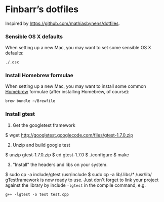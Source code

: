 # Finbarr’s dotfiles

Inspired by https://github.com/mathiasbynens/dotfiles.



### Sensible OS X defaults

When setting up a new Mac, you may want to set some sensible OS X defaults:

```bash
./.osx
```

### Install Homebrew formulae

When setting up a new Mac, you may want to install some common [Homebrew](http://brew.sh/) formulae (after installing Homebrew, of course):

```bash
brew bundle ~/Brewfile
```


### Install gtest

1. Get the googletest framework

$ wget http://googletest.googlecode.com/files/gtest-1.7.0.zip

2. Unzip and build google test

$ unzip gtest-1.7.0.zip
$ cd gtest-1.7.0
$ ./configure
$ make

3. "Install" the headers and libs on your system.

$ sudo cp -a include/gtest /usr/include
$ sudo cp -a lib/.libs/* /usr/lib/
gTestframework is now ready to use. Just don't forget to link your project against the library by include `-lgtest` in the compile command, e.g.

	g++ -lgtest -o test test.cpp

